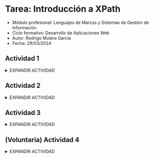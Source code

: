 # Tarea: Introducción a XPath

- Módulo profesional: Lenguajes de Marcas y Sistemas de Gestión de Información
- Ciclo formativo: Desarrollo de Aplicaciones Web
- Autor: Rodrigo Mulero García
- Fecha: 29/03/2024

## Actividad 1
<details>
<summary>EXPANDIR ACTIVIDAD</summary>

Dado el siguiente documento XML, escriba las expresiones XPath que devuelvan la respuesta deseada.

<details>
<summary>Documento XML</summary>

```xml
<?xml version="1.0" encoding="UTF-8"?>
<ies>
  <nombre>Campus Digital</nombre>
  <web>https://campusdigitalfp.com/</web>
  <ciclos>
    <ciclo id="ASIR">
      <nombre>Administración de Sistemas Informáticos en Red</nombre>
      <grado>Superior</grado>
      <decretoTitulo año="2009" />
    </ciclo>
    <ciclo id="DAM">
      <nombre>Desarrollo de Aplicaciones Multiplataforma</nombre>
      <grado>Superior</grado>
      <decretoTitulo año="2010" />
    </ciclo>
    <ciclo id="SMR">
      <nombre>Sistemas Microinformáticos y Redes</nombre>
      <grado>Medio</grado>
      <decretoTitulo año="2008" />
    </ciclo>
  </ciclos>
</ies>
```
</details>


### Actividad 1.1

Nombre del instituto.

<details>
Salida esperada:

```xml
<nombre>Campus Digital</nombre>
```

Consulta XPath:

```xpath
/ies/nombre
```

Salida real:

```xml
<nombre>Campus Digital</nombre>
```
</details>

### Actividad 1.2

Página web del Instituto.

<details>
Salida esperada:

```plaintext
https://campusdigitalfp.com/
```

Consulta XPath:

```xpath
//web/text()
```

Salida real:

```xml
https://campusdigitalfp.com/
```
</details>

### Actividad 1.3

Nombre de los Ciclos Formativos.

<details>
Salida esperada:

```plaintext
Administración de Sistemas Informáticos en Red
Desarrollo de Aplicaciones Multiplataforma
Sistemas Microinformáticos y Redes
```

Consulta XPath:

```xpath
//ciclos/ciclo/nombre/text()
```

Salida real:

```xml
Administración de Sistemas Informáticos en Red
Desarrollo de Aplicaciones Multiplataforma
Sistemas Microinformáticos y Redes
```
</details>

### Actividad 1.4

Siglas por las que se conocen los Ciclos Formativos.

<details>
Salida esperada:

```xpath
id="ASIR"
id="DAM"
id="SMR"
```

Consulta XPath:

```xpath
//ciclos/ciclo/@id
```

Salida real:´

```xml
id="ASIR"
id="DAM"
id="SMR"
```
</details>

### Actividad 1.5

Años en los que se publicaron los decretos de título de los Ciclos Formativos.

<details>
Salida esperada:

```xpath
año="2009"
año="2010"
año="2008"
```

Consulta XPath:

```xpath
//ciclos/ciclo/decretoTitulo/@año
```

Salida real:

```xml
año="2009"
año="2010"
año="2008"
```
</details>

### Actividad 1.6

Ciclos Formativos de Grado Medio (se trata de obtener el elemento `<ciclo>` completo).

<details>
Salida esperada:

> Resuelva este ejercicio de dos formas distintas, en un único paso de búsqueda y en dos pasos de búsqueda.

```xml
<ciclo id="SMR">
  <nombre>Sistemas Microinformáticos y Redes</nombre>
  <grado>Medio</grado>
  <decretoTitulo año="2008"/>
</ciclo>
```

Consulta XPath en un paso:

```xpath
//ciclo[grado='Medio']
```

Consulta XPath en dos pasos:

```xpath
//grado[text()='Medio']/..
```

Salida real:

```xml
<ciclo id="SMR">
      <nombre>Sistemas Microinformáticos y Redes</nombre>
      <grado>Medio</grado>
      <decretoTitulo año="2008"/>
    </ciclo>
```
</details>

### Actividad 1.7

Nombre de los Ciclos Formativos de Grado Superior.

<details>
Salida esperada:

> Resuelva este ejercicio de dos formas distintas, en un único paso de búsqueda y en dos pasos de búsqueda.

```xml
<nombre>Desarrollo de Aplicaciones Multiplataforma</nombre>
<nombre>Administración de Sistemas Informáticos en Red</nombre>
```

Consulta XPath en un paso:

```xpath
/ies/ciclos/ciclo[grado="Superior"]/nombre
```

Consulta XPath en dos pasos:

```xpath
//grado[text()="Superior"]/../nombre
```

Salida real:

```xml
<nombre>Administración de Sistemas Informáticos en Red</nombre>
<nombre>Desarrollo de Aplicaciones Multiplataforma</nombre>
```
</details>

### Actividad 1.8

Nombre de los Ciclos Formativos anteriores a 2010.

<details>
Salida esperada:

> Resuelva este ejercicio de dos formas distintas, en un único paso de búsqueda y en dos pasos de búsqueda.

```plaintext
Administración de Sistemas Informáticos en Red
Sistemas Microinformáticos y Redes
```

Consulta XPath en un paso:

```xpath
//ciclo[decretoTitulo/@año<2010]/nombre/node()
```

Consulta XPath en dos pasos:

```xpath
/ies/ciclos/ciclo/decretoTitulo[@año<2010]/../nombre/node()
```

Salida real:

```xml
Administración de Sistemas Informáticos en Red
Sistemas Microinformáticos y Redes
```
</details>

### Actividad 1.9

Nombre de los Ciclos Formativos de 2008 o 2010.

<details>
Salida esperada:

> Resuelva este ejercicio de dos formas distintas, en un único paso de búsqueda y en dos pasos de búsqueda.

```plaintext
Desarrollo de Aplicaciones Multiplataforma
Sistemas Microinformáticos y Redes
```

Consulta XPath en un paso:

```xpath
//ciclo[decretoTitulo/@año=2010 or decretoTitulo/@año=2008]/nombre/node()
```

Consulta XPath en dos pasos:

```xpath
//decretoTitulo[@año=2010 or @año=2008]/../nombre/node()
```

Salida real:

```xml
Desarrollo de Aplicaciones Multiplataforma
Sistemas Microinformáticos y Redes
```
</details>


### Actividad 1.9 (BIS?)

Invéntate tu propia consulta.
>Obtener todos los nombres de los ciclos que contengan la palabra "informáticos", no case-sensitive.
>>Se trata de una consulta avanzada que puede no mostrarse en todos los visores. [http://xpather.com ](Recomendado)

<details>

Salida esperada:

```xml
<nombre>Administración de Sistemas Informáticos en Red</nombre>
<nombre>Sistemas Microinformáticos y Redes</nombre>
```

Consulta XPath:

```xpath
//nombre[contains(lower-case(text()), 'informáticos')]
```
</details>

</details>

## Actividad 2
<details>
<summary>EXPANDIR ACTIVIDAD</summary>

Dado el siguiente documento XML, escriba las expresiones XPath que devuelvan la respuesta deseada.

<details>
<summary>Documento XML</summary>

```xml
<?xml version="1.0" encoding="UTF-8"?>
<ies>
  <modulos>
    <modulo id="0228">
      <nombre>Aplicaciones web</nombre>
      <curso>2</curso>
      <horasSemanales>4</horasSemanales>
      <ciclo>SMR</ciclo>
    </modulo>
    <modulo id="0372">
      <nombre>Gestión de bases de datos</nombre>
      <curso>1</curso>
      <horasSemanales>5</horasSemanales>
      <ciclo>ASIR</ciclo>
    </modulo>
    <modulo id="0373">
      <nombre>Lenguajes de marcas y sistemas de gestión de información</nombre>
      <curso>1</curso>
      <horasSemanales>3</horasSemanales>
      <ciclo>ASIR</ciclo>
      <ciclo>DAW</ciclo>
    </modulo>
    <modulo id="0378">
      <nombre>Seguridad y Alta Disponibilidad</nombre>
      <curso>2</curso>
      <horasSemanales>2</horasSemanales>
      <ciclo>ASIR</ciclo>
    </modulo>
  </modulos>
</ies>
```
</details>

### Actividad 2.1

Nombre de los módulos que se imparten en el Instituto.

<details>
Salida esperada:

```plaintext
Aplicaciones web
Gestión de bases de datos
Lenguajes de marcas y sistemas de gestión de información
Seguridad y Alta Disponibilidad
```

Consulta XPath:

```xpath
//modulo/nombre/node()
```

Salida real:

```xml
Aplicaciones web
Gestión de bases de datos
Lenguajes de marcas y sistemas de gestión de información
Seguridad y Alta Disponibilidad
```
</details>

### Actividad 2.2

Nombre de los módulos del ciclo ASIR.

<details>
Salida esperada:

```plaintext
Gestión de bases de datos
Lenguajes de marcas y sistemas de gestión de información
Seguridad y Alta Disponibilidad
```

Consulta XPath:

```xpath
//modulo[ciclo="ASIR"]/nombre/node()
```

Salida real:

```xml
Gestión de bases de datos
Lenguajes de marcas y sistemas de gestión de información
Seguridad y Alta Disponibilidad
```
</details>

### Actividad 2.3

Nombre de los módulos que se imparten en el segundo curso de cualquier ciclo.

<details>
Salida esperada:

```plaintext
Aplicaciones web
Seguridad y Alta Disponibilidad
```

Consulta XPath:

```xpath
//modulo[curso="2"]/nombre/node()
```

Salida real:

```xml
Aplicaciones web
Seguridad y Alta Disponibilidad
```
</details>

### Actividad 2.4

Nombre de los módulos de menos de 5 horas semanales.

<details>
Salida esperada:

```plaintext
Aplicaciones web
Lenguajes de marcas y sistemas de gestión de información
Seguridad y Alta Disponibilidad
```

Consulta XPath:

```xpath
//modulo[horasSemanales<5]/nombre/node()
```

Salida real:

```xml
Aplicaciones web
Lenguajes de marcas y sistemas de gestión de información
Seguridad y Alta Disponibilidad
```
</details>

### Actividad 2.5

Nombre de los módulos que se imparten en el primer curso de ASIR.

<details>
Salida esperada:

```plaintext
Gestión de bases de datos
Lenguajes de marcas y sistemas de gestión de información
```

Consulta XPath:

```xpath
//modulo[ciclo="ASIR" and curso="1"]/nombre/node()
```

Salida real:

```xml
Gestión de bases de datos
Lenguajes de marcas y sistemas de gestión de información
```
</details>

### Actividad 2.6

Horas semanales de los módulos de más de 3 horas semanales.

<details>
Salida esperada:

```plaintext
4
5
```

Consulta XPath:

```xpath
//modulo[horasSemanales>3]/horasSemanales/node()
```

Salida real:

```xml
4
5
```
</details>

### Actividad 2.7

Invéntate tu propia consulta.

>Nombre de los módulos con id mayor que 372.

<details>
Salida esperada:

```plaintext
Lenguajes de marcas y sistemas de gestión de información
Seguridad y Alta Disponibilidad
```

Consulta XPath:

```xpath
//modulo[@id>372]/nombre/node()
```

Salida real:

```xml
Lenguajes de marcas y sistemas de gestión de información
Seguridad y Alta Disponibilidad
```
</details>
</details>

## Actividad 3
<details>
<summary>EXPANDIR ACTIVIDAD</summary>

Dado el siguiente documento XML, escriba las expresiones XPath que devuelvan la respuesta deseada.

<details>
<summary>Documento XML</summary>

```xml
<?xml version="1.0" encoding="UTF-8"?>
<ies>
  <nombre>Campus Digital</nombre>
  <web>https://campusdigitalfp.com/</web>
  <ciclos>
    <ciclo id="ASIR">
      <nombre>Administración de Sistemas Informáticos en Red</nombre>
      <grado>Superior</grado>
      <decretoTitulo año="2009" />
    </ciclo>
    <ciclo id="DAW">
      <nombre>Desarrollo de Aplicaciones Web</nombre>
      <grado>Superior</grado>
      <decretoTitulo año="2010" />
    </ciclo>
    <ciclo id="SMR">
      <nombre>Sistemas Microinformáticos y Redes</nombre>
      <grado>Medio</grado>
      <decretoTitulo año="2008" />
    </ciclo>
  </ciclos>
  <modulos>
    <modulo id="0228">
      <nombre>Aplicaciones web</nombre>
      <curso>2</curso>
      <horasSemanales>4</horasSemanales>
      <ciclo>SMR</ciclo>
    </modulo>
    <modulo id="0372">
      <nombre>Gestión de bases de datos</nombre>
      <curso>1</curso>
      <horasSemanales>5</horasSemanales>
      <ciclo>ASIR</ciclo>
    </modulo>
    <modulo id="0373">
      <nombre>Lenguajes de marcas y sistemas de gestión de información</nombre>
      <curso>1</curso>
      <horasSemanales>3</horasSemanales>
      <ciclo>ASIR</ciclo>
      <ciclo>DAW</ciclo>
    </modulo>
    <modulo id="0378">
      <nombre>Seguridad y Alta Disponibilidad</nombre>
      <curso>2</curso>
      <horasSemanales>2</horasSemanales>
      <ciclo>ASIR</ciclo>
    </modulo>
  </modulos>
</ies>
```
</details>

### Actividad 3.1

Nombre de los módulos del ciclo "Sistemas Microinformáticos y Redes" (en la expresión final no deben aparecer las siglas SMR).

<details>
Salida esperada:

```plaintext
Aplicaciones web
```

Consulta XPath:

```xpath

```

Salida real:

```xml

```
</details>

### Actividad 3.2

Nombre de los ciclos que incluyen el módulo "Lenguajes de marcas y sistemas de gestión de información".

<details>
Salida esperada:

```plaintext
Administración de Sistemas Informáticos en Red
Desarrollo de Aplicaciones Web
```

Consulta XPath:

```xpath

```

Salida real:

```xml

```
</details>

### Actividad 3.3

Nombre de los módulos de ciclos de Grado Superior.

<details>
Salida esperada:

```plaintext
Gestión de bases de datos
Lenguajes de marcas y sistemas de gestión de información
Seguridad y Alta Disponibilidad
```

Consulta XPath:

```xpath

```
</details>

Salida real:

```xml

```

### Actividad 3.4

Nombre de los módulos de ciclos cuyo título se aprobó en 2008.

<details>
Salida esperada:

```plaintext
Aplicaciones web
```

Consulta XPath:

```xpath

```

Salida real:

```xml

```
</details>

### Actividad 3.5

Grado de los ciclos con módulos de primer curso.

<details>
Salida esperada:

```plaintext
Superior
Superior
```

Consulta XPath:

```xpath

```

Salida real:

```xml

```
</details>

### Actividad 3.6

Invéntate tu propia consulta.

<details>
Consulta XPath:

```xpath

```

Salida real:

```xml

```
</details>
</details>

## (Voluntaria) Actividad 4
<details>
<summary>EXPANDIR ACTIVIDAD</summary>

Dado el siguiente fichero XML:

<details>
<summary>Documento XML</summary>

```xml
<?xml version="1.0" encoding="UTF-8"?>
<universidad>

    <nombre>Universidad de Zaragoza</nombre>
    <pais>España</pais>

    <!-- GRADOS -->

    <grados>

        <grado id="g01">
            <nombre>Grado en Ingeniería Informática</nombre>
            <plan>2003</plan>
            <creditos>250</creditos>
            <centro>Escuela de Informática</centro>
        </grado>

        <grado id="g02">
            <nombre>Grado en Administración y Dirección de Empresas</nombre>
            <plan>2000</plan>
            <creditos>275</creditos>
            <centro>Facultad de Ciencias Sociales</centro>
        </grado>

        <grado id="g03">
            <nombre>Grado en Relaciones Laborales</nombre>
            <plan>2000</plan>
            <creditos>280</creditos>
            <centro>Facultad de Ciencias Sociales</centro>
            <subdirector>Alfonso Martín Luque</subdirector>
        </grado>

        <grado id="g04">
            <nombre>Grado en Quimica</nombre>
            <plan>2003</plan>
            <creditos>175</creditos>
            <centro>Facultad de Ciencias Experimentales</centro>
        </grado>

        <grado id="g05">
            <nombre>Grado en Biotecnología</nombre>
            <plan>2000</plan>
            <creditos>175</creditos>
            <centro>Facultad de Ciencias</centro>
        </grado>

        <grado id="g06">
            <nombre>Grado en Humanidades</nombre>
            <plan>1980</plan>
            <creditos>475</creditos>
            <centro>Facultad de Humanidades</centro>
        </grado>

    </grados>

    <!-- ASIGNATURAS -->

    <asignaturas>

        <asignatura id="a01" titulacion="g01">
            <nombre>Ofimática</nombre>
            <creditosTeoricos>3</creditosTeoricos>
            <creditosPracticos>1.5</creditosPracticos>
            <trimestre>1</trimestre>
        </asignatura>

        <asignatura id="a02" titulacion="g01">
            <nombre>Ingeniería del Software</nombre>
            <creditosTeoricos>6</creditosTeoricos>
            <creditosPracticos>1.5</creditosPracticos>
            <trimestre>2</trimestre>
        </asignatura>

        <asignatura id="a03" titulacion="g02">
            <nombre>Administración de Empresas</nombre>
            <creditosTeoricos>4</creditosTeoricos>
            <creditosPracticos>1.5</creditosPracticos>
            <trimestre>1</trimestre>
        </asignatura>

        <asignatura id="a04" titulacion="g02">
            <nombre>Derecho Internacional</nombre>
            <creditosTeoricos>4</creditosTeoricos>
            <creditosPracticos>5</creditosPracticos>
            <trimestre>1</trimestre>
        </asignatura>

        <asignatura id="a05" titulacion="g04">
            <nombre>Pedagogía</nombre>
            <creditosTeoricos>4</creditosTeoricos>
            <creditosPracticos>1.5</creditosPracticos>
            <trimestre>2</trimestre>
        </asignatura>

        <asignatura id="a06" titulacion="g03">
            <nombre>Didáctica</nombre>
            <creditosTeoricos>4</creditosTeoricos>
            <creditosPracticos>3</creditosPracticos>
            <trimestre>2</trimestre>
        </asignatura>

        <asignatura id="a07" titulacion="g04">
            <nombre>Tecnología de los Alimentos</nombre>
            <creditosTeoricos>1.5</creditosTeoricos>
            <creditosPracticos>7.5</creditosPracticos>
            <trimestre>2</trimestre>
        </asignatura>

        <asignatura id="a08" titulacion="g01">
            <nombre>Bases de Datos</nombre>
            <creditosTeoricos>4.5</creditosTeoricos>
            <creditosPracticos>5.5</creditosPracticos>
            <trimestre>1</trimestre>
        </asignatura>

        <asignatura id="a09" titulacion="g06">
            <nombre>Historia del Pensamiento</nombre>
            <creditosTeoricos>6</creditosTeoricos>
            <creditosPracticos>0</creditosPracticos>
            <trimestre>2</trimestre>
        </asignatura>

    </asignaturas>

    <!-- ALUMNOS -->

    <alumnos>

        <alumno id="e01">
            <apellido1>Rivas</apellido1>
            <apellido2>Santos</apellido2>
            <nombre>Víctor Manuel</nombre>
            <sexo>Hombre</sexo>
            <estudios>
                <grado codigo="g01" />
                <asignaturas>
                    <asignatura codigo="a01" />
                    <asignatura codigo="a03" />
                    <asignatura codigo="a05" />
                    <asignatura codigo="a09" />
                </asignaturas>
            </estudios>
        </alumno>

        <alumno id="e02">
            <apellido1>Pérez</apellido1>
            <apellido2>García</apellido2>
            <nombre>Luisa</nombre>
            <sexo>Mujer</sexo>
            <estudios>
                <grado codigo="g02" />
                <asignaturas>
                    <asignatura codigo="a02" />
                    <asignatura codigo="a01" />
                </asignaturas>
                <proyecto>Web de IBM.com</proyecto>
            </estudios>

        </alumno>

        <alumno id="e03" beca="si">
            <apellido1>Pérez</apellido1>
            <apellido2>Romero</apellido2>
            <nombre>Fernando</nombre>
            <sexo>Hombre</sexo>
            <estudios>
                <grado codigo="g02" />
                <asignaturas>
                    <asignatura codigo="a02" />
                    <asignatura codigo="a01" />
                    <asignatura codigo="a04" />
                    <asignatura codigo="a09" />
                </asignaturas>
            </estudios>
        </alumno>

        <alumno id="e04">
            <apellido1>Avalón</apellido1>
            <apellido2>Jiménez</apellido2>
            <nombre>María</nombre>
            <sexo>Mujer</sexo>
            <estudios>
                <grado codigo="g01" />
                <asignaturas>
                    <asignatura codigo="a02" />
                    <asignatura codigo="a01" />
                    <asignatura codigo="a07" />
                </asignaturas>
                <proyecto>Estudio de Salinidad del Pantano Iris</proyecto>
            </estudios>
        </alumno>

    </alumnos>

</universidad>
```
</details>

Obtén la siguiente información.

### Actividad 4.01

Nombre de la Universidad.

### Actividad 4.02

País de la Universidad.

### Actividad 4.03

Nombres de las grados.

### Actividad 4.04

Años de plan de estudio de las grados.

### Actividad 4.05

Nombres de todos los alumnos.

### Actividad 4.06

Identificadores de todas las grados.

### Actividad 4.07

Datos de la grado cuyo id es g01.

### Actividad 4.08

Centro en que se estudia de la grado cuyo id es g02.

### Actividad 4.09

Nombre de las grados que tengan subdirector.

### Actividad 4.10

Nombre de los alumnos que estén haciendo proyecto.

### Actividad 4.11

Códigos de las grados en las que hay algún alumno matriculado.

### Actividad 4.12

Apellidos y Nombre de los alumnos con beca.

### Actividad 4.13

Nombre de las asignaturas del grado g04.

### Actividad 4.14

Nombre de las asignaturas de segundo trimestre.

### Actividad 4.15

Nombre de las asignaturas que no tienen 4 créditos teóricos.

### Actividad 4.16

Código de la grado que estudia el último alumno.

### Actividad 4.17

Código de las asignaturas que estudian mujeres.

### Actividad 4.18

Nombre de los alumnos que matriculados en la asignatura a02.

### Actividad 4.19

Códigos de las grados que estudian los alumnos matriculados en alguna asignatura.

### Actividad 4.20

Apellidos de todos los hombres.

### Actividad 4.21

Nombre de la grado que estudia Víctor Manuel.

### Actividad 4.22

Nombre de las asignaturas que estudia Luisa.

### Actividad 4.23

Primer apellido de los alumnos matriculados en Ingeniería del Software.

### Actividad 4.24

Nombre de las grados que estudian los alumnos matriculados en la asignatura Tecnología de los Alimentos.

### Actividad 4.25

Nombre de los alumnos matriculados en grados que no tienen subdirector.

### Actividad 4.26

Nombre de las alumnos matriculados en asignaturas con 0 créditos prácticos y que estudien la grado de I.T. Informática .

### Actividad 4.27

Nombre de los alumnos que estudian grados cuyos planes son anteriores a 2002.

### Actividad 4.28

Invéntate tu propia consulta.

</details>